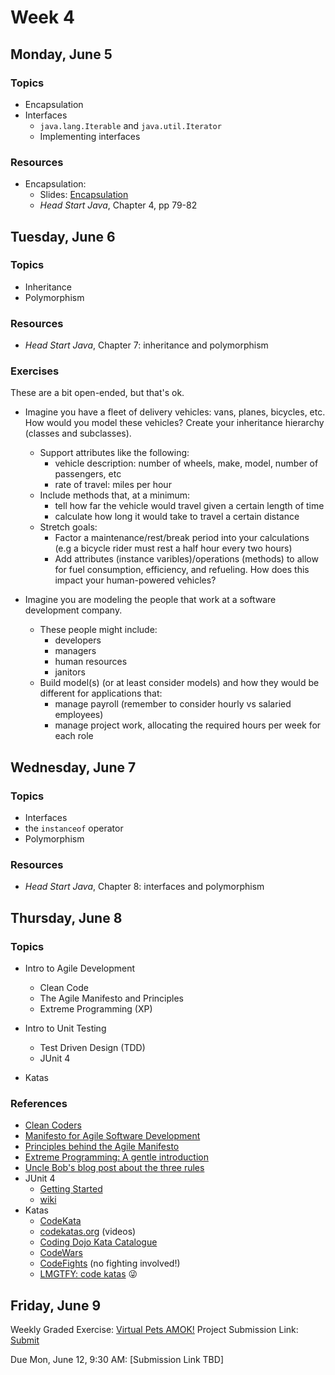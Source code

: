 # Week 4

## Monday, June 5

### Topics

- Encapsulation
- Interfaces
	- `java.lang.Iterable` and `java.util.Iterator`
	- Implementing interfaces

### Resources

- Encapsulation:
	- Slides: [Encapsulation](https://wecancodeit.github.io/java-slides/objects/encapsulation/)
	- *Head Start Java*, Chapter 4, pp 79-82

## Tuesday, June 6

### Topics

- Inheritance
- Polymorphism

### Resources

- *Head Start Java*, Chapter 7: inheritance and polymorphism 

### Exercises

These are a bit open-ended, but that's ok.

- Imagine you have a fleet of delivery vehicles: vans, planes, bicycles, etc. How would you model these vehicles? Create your inheritance hierarchy (classes and subclasses).
	- Support attributes like the following:
		- vehicle description: number of wheels, make, model, number of passengers, etc
		- rate of travel: miles per hour
	- Include methods that, at a minimum:
		- tell how far the vehicle would travel given a certain length of time
		- calculate how long it would take to travel a certain distance
	- Stretch goals:
		- Factor a maintenance/rest/break period into your calculations (e.g a bicycle rider must rest a half hour every two hours)
		- Add attributes (instance varibles)/operations (methods) to allow for fuel consumption, efficiency, and refueling. How does this impact your human-powered vehicles?

- Imagine you are modeling the people that work at a software development company.
	- These people might include:
		- developers
		- managers
		- human resources
		- janitors
	- Build model(s) (or at least consider models) and how they would be different for applications that:
		- manage payroll (remember to consider hourly vs salaried employees)
		- manage project work, allocating the required hours per week for each role

## Wednesday, June 7

### Topics

- Interfaces
- the `instanceof` operator
- Polymorphism

### Resources

- *Head Start Java*, Chapter 8: interfaces and polymorphism

## Thursday, June 8

### Topics

- Intro to Agile Development
	- Clean Code
	- The Agile Manifesto and Principles
	- Extreme Programming (XP)

- Intro to Unit Testing
	- Test Driven Design (TDD)
	- JUnit 4
- Katas


### References

- [Clean Coders](https://cleancoders.com)
- [Manifesto for Agile Software Development](http://agilemanifesto.org/)
- [Principles behind the Agile Manifesto](http://agilemanifesto.org/principles.html)
- [Extreme Programming: A gentle introduction](http://www.extremeprogramming.org/)
- [Uncle Bob's blog post about the three rules](http://butunclebob.com/ArticleS.UncleBob.TheThreeRulesOfTdd)
- JUnit 4
	- [Getting Started](https://github.com/junit-team/junit4/wiki/Getting-started)
	- [wiki](https://github.com/junit-team/junit4/wiki)
- Katas
	- [CodeKata](http://codekata.com/)
	- [codekatas.org](http://www.codekatas.org/) (videos)
	- [Coding Dojo Kata Catalogue](http://codingdojo.org/KataCatalogue/)
	- [CodeWars](https://www.codewars.com/)
	- [CodeFights](https://codefights.com/) (no fighting involved!)
	- [LMGTFY: code katas](http://lmgtfy.com/?q=code+katas) :stuck_out_tongue_winking_eye:
	
## Friday, June 9

Weekly Graded Exercise: [Virtual Pets AMOK!](../exercises/virtual-pets-amok)
Project Submission Link: [Submit](https://goo.gl/forms/fQGRHFImY0GV8vGu1)

Due Mon, June 12, 9:30 AM: [Submission Link TBD]
